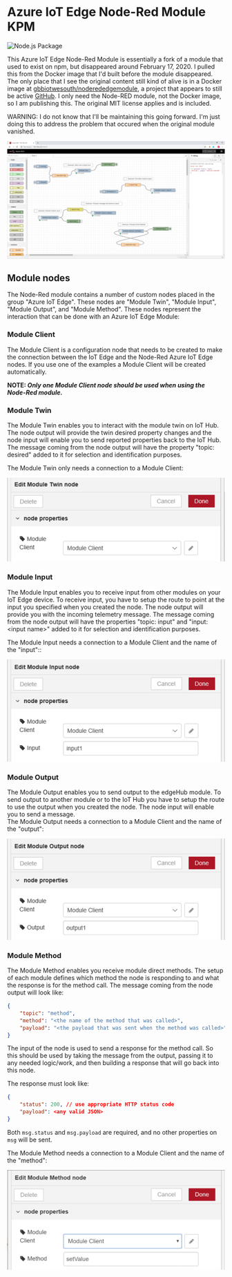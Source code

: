 # Azure IoT Edge Node-Red Module KPM

![Node.js Package](https://github.com/kpm-at-hfi/node-red-contrib-azure-iot-edge-kpm/workflows/Node.js%20Package/badge.svg)

This Azure IoT Edge Node-Red Module is essentially a fork of a module that used to exist on npm, but disappeared around February 17, 2020. I pulled this from the Docker image that I'd built before the module disappeared. The only place that I see the original content still kind of alive is in a Docker image at [gbbiotwesouth/noderededgemodule](https://hub.docker.com/r/gbbiotwesouth/noderededgemodule/), a project that appears to still be active [GitHub](https://github.com/iotblackbelt/noderededgemodule). I only need the Node-RED module, not the Docker image, so I am publishing this. The original MIT license applies and is included.

WARNING: I do not know that I'll be maintaining this going forward. I'm just doing this to address the problem that occured when the original module vanished.

![screenshot](/images/screenshot.PNG)

## Module nodes
The Node-Red module contains a number of custom nodes placed in the group "Azure IoT Edge". These nodes are "Module Twin", "Module Input", "Module Output", and "Module Method". These nodes represent the interaction that can be done with an Azure IoT Edge Module:

### Module Client
The Module Client is a configuration node that needs to be created to make the connection between the IoT Edge and the Node-Red Azure IoT Edge nodes. If you use one of the examples a Module Client will be created automatically.

**NOTE: _Only one Module Client node should be used when using the Node-Red module._**

### Module Twin

The Module Twin enables you to interact with the module twin on IoT Hub. The node output will provide the twin desired property changes and the node input will enable you to send reported properties back to the IoT Hub. The message coming from the node output will have the property "topic: desired" added to it for selection and identification purposes.

The Module Twin only needs a connection to a Module Client:

![edit-module-twin](/images/edit-module-twin.PNG)

### Module Input

The Module Input enables you to receive input from other modules on your IoT Edge device. To receive input, you have to setup the route to point at the input you specified when you created the node. The node output will provide you with the incoming telemetry message. The message coming from the node output will have the properties "topic: input" and "input: &#x3C;input name&#x3E;" added to it for selection and identification purposes.

The Module Input needs a connection to a Module Client and the name of the "input"::

![edit-module-twin](/images/edit-module-input.PNG)

### Module Output

The Module Output enables you to send output to the edgeHub module. To send output to another module or to the IoT Hub you have to setup the route to use the output when you created the node. The node input will enable you to send a message. <br/>
The Module Output needs a connection to a Module Client and the name of the "output": 

![edit-module-output](/images/edit-module-output.PNG)

### Module Method

The Module Method enables you receive module direct methods. The setup of each module defines which method the node is responding to and what the response is for the method call. The message coming from the node output will look like:

```json
{
    "topic": "method",
    "method": "<the name of the method that was called>",
    "payload": "<the payload that was sent when the method was called>"
}
````

The input of the node is used to send a response for the method call. So this should be used by taking the message from the output, passing it to any needed logic/work, and then building a response that will go back into this node.

The response must look like:

```json
{
    "status": 200, // use appropriate HTTP status code
    "payload": <any valid JSON>
}
```

Both `msg.status` and `msg.payload` are required, and no other properties on `msg` will be sent.

The Module Method needs a connection to a Module Client and the name of the "method": 

![edit-module-method](/images/edit-module-method.PNG)

